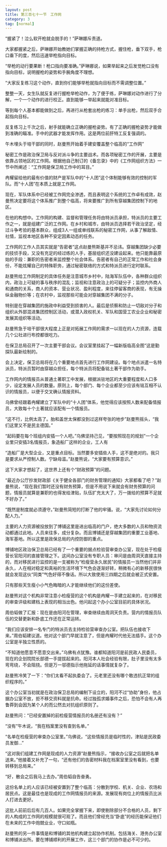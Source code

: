 ```yaml
---
layout: post
title: 第三百七十一节　工作网
category: 3
tag: [normal]
---
```


“握紧了！泣么软开枪就会脱手的！”萨琳娜斥责道。

大家都握紧之后，萨琳娜开始教她们掌握正确的持枪方式，握住枪，垂下双手，枪口垂下的度，然后迅速举枪指向目标。

“举枪的动行要果断！枪口指向要准确。”萨琳娜说，如果举起来之后发觉枪口没有指向目标，说明握枪的姿势和手腕角度不理想。

“大家反复练习这个动作，直到你们能够举枪就指向目标而不需调整位置。”

整整一天，女生队就反复进行握枪举枪动作，为了便于练，萨琳娜对动作进行了分解，一个一个动作的进行校正。直到能够一举起来就能对准目标。

等到每个人基本都能做到之后，再进行从枪套出枪的练习：单手出枪，然后双手合起指向目标。

反复练习上千次之后，射手就能确立正确的握枪姿势。有了正确的握枪姿势才能做到准确的瞄准。手中的武器才能发挥作用。这是两位前肝特工反复强调的。

午木埋头于培干部的同时，赵曼熊开始着手建安覆盖整个临高的“工作网”

秘密工作是政治保卫局与反对派斗争的主要战术。而各项秘密工作的开展，主要是依靠占领地区的工作网。根据他自己制订的《备忘录》中的《工作网组织方法》一节中所阐述：“工作网是保卫局工作中的耳目。”

冉耀留给他的最有价值的财产是军队中的“十人团”这个体制能够有效的控制的军队。而“十人团”在本质上就是工作网。

现在，军队体系中已经被工作网完全渗透，而且表明这个系统的工作卓有成效，赵曼熊决定要将这个体系推广到整个临高，将来要推广到所有穿越集团控制下的地区。

在他的构想中。工作网的构建、监督和管理任务将由特派员承担，特派员的主要工作之一，就是组建广泛的工作网。在乡村和城市，由特派员选择若干政治坚定，经过斗争考验的基本群众，组成3人一组或单线联系的秘密工作网，从事了解敌情、社情，监视本地区各种不安定因素动态的任务。

工作网的工作人员其实就是“告密者”这点赵曼熊斯基并不忌讳。穿越集团缺少必要的技侦手段，又没有充足的经过练的人手，基层组织还没建设起来。他只能靠最原始的手段：兼职的告密者来监控整个社会体系。告密者有自己的正常工作和社会身份，不能炫耀自己的特殊职务，通过秘密联络的方式和特派员进行定时联系。

赵曼熊给工作网制定的具体任务是注意城市乡村中，陆海军队伍中，各种群众组织内，政治上可疑的事与秩序的混乱；监视和注意政治上的可疑分子；监控内外商人和通商的关系，商人的资本、营业状况、盈利程度，来往停留客商的表现，有无操纵金融物价等；在农村中，监视那些可能会对穿越集团不满的分子。

特别是在穿越集团的施政中利益受到损害的人。最后是侦察和防止一切敌对分子和组织从外部混进集团控制区活动，或潜入政权机关、军队和国营工农业企业和秘密发展其组织等活动。

赵曼熊急于培干部很大程度上正是对拓展工作网的需求一以现在的人力资源，连载几个公社进行布控都很吃力。

在保卫总局召开了一次主要干部会议。会议室里挂起了一幅新版临高全图“这是勤探队最新绘制的。

会上决定，保卫总局将在几个重要地点首先进行工作网建设。每个地点派遣一名特派员，特派员暂时由穿越众担任，每个特派员将配备铭土著干部作为助手。

工作网内的情报员从普通土著职工中发展，根据派驻地区的大重要程度和人口多少，设定发展人员的数量。原则上，每个部门、每个企业都至少应该有铭互相不认识的情报员，以便于交叉确认情报资料。

乌佛曾经跟着冉耀建立了军队中的“十人团”体系，他觉得应该按照人数来配备情报员，大致每十个土著就应该配有一个情报员。

“这不行，比例太高了。胎和盖世太保都没到过这样夸张的地步”赵曼熊摇头，“我们这里又不是民主德国。”

“起码要在每个班组内安插一个人吧。”乌佛坚持己见，“要按照现在的规划”一个企业里只安插3名情报员，象造船厂这样的企业，工人有

“造船厂是大型企业，又是重点目标。当然要多安插些人手，这不是绝对的。我只是要求从严控制人数。宁缺母滥。”赵曼熊说，“大家要有预算意识。”

这下大家才想起了，这世界上还有个“财政预算”的问题。

“最近办公厅抄发财政部《关于健全各部门的财务管理的通知》大家都看了吧？”赵曼熊说，“现在我们暂时还没有财务预算，但是不用说下来就会有财务预算的问题，情报员就算是兼职的也得发给津贴，队伍扩充太大了，万一拨给的预算不足就不好办了。”

“既然是制度就必须遵守。”赵曼熊简短的打断了他的牢骚。说，“大家先讨论如何分配人力。”

主要的人力资源被投放到了博铺这里是进出临高的门户，绝大多数的人员和物资流动都通过此地。人员来往多，成分复杂。而且博铺还是穿越集团的重要工业基地、海军基地。所以这里是政保总局的内控防御的重点。

博铺地区政治保卫总局已经有了一个重要的据点检验营审查办公室，现在处于检瘦营长官阳河的直接管理之下。这间办公室没有专职人员：审问是由周洞天直接主持的，而对移民进行监控的是一支被称为“检瘦营永久居民”的情报员一当然他们并非永久，人在相对稳定和真裕的生活环境下气色会逐渐好转，稍微有心的新移民很快就会发现这伙“同类”气色好得不像话。所以大致使用三四期之后就会被正式安置。

只有那些天生瘦小小气色晦暗的人才能继续他们的这份差使。

赵曼熊对这个机构非常注意小检瘦营的这个机构是冉耀一手建立起来的，在对移民的审查评级和建档上表现的相当出色。他问起这个办小公室目前的具体状况。

周伯韬做了汇报：现在是由阳河在管理，审查继续由周洞天负责。营内的情报员队伍的交替更新和卧底工作还在正常运转。

“我们应该安排一名专门的特派员去主持检验营审查办公室。把队伍也接收下来。”周伯韬建议道。他对这个部门早就注意了，但是冉耀时代他无法插手。这个办公室是半独立性质的。

“不知道他愿意不愿意交出来。”乌佛有点犹豫。谁都知道阳河是前民政人民委员，现在的企划院院长部德一手提拔起来的。阳河本人社会经验有限，肚子里没有太多弯弯绕，不会阻挠。但是万一邬德指示他拖延的话事情就复杂了。

赵曼熊冷笑了一下：“你们太看不起执委会了。元老里还没有哪个敢违抗正常的组织程序的。”

这个办公室当初就是在政治保卫总局的编制下设立的，阳河不过“协助”身份，他占据办公室不放，拒不移交资料就是抗命。经过独孤求婚事件之后，恐怕不会有人再鲁莽到会因为某个人的而公然去对抗组织原则了。

赵曼熊问：“已经安置掉的前检瘦营情报员的名册还有没有？”

“没有”午木说，“我在档案里没有查到名单。”

“名单在检瘦营的审查办公室里。”乌佛说，“这些情报员是临时性的，津贴是民政委员发御…”

“这对我们组建工作网是现成的人力资源”赵曼熊指示，“接收办公室之后就把名单送来。”他接着又补充了一句，“还有他们的告密材料我在档案室里没有看到，也要转移到总局来。”

“好，散会之后我马上去办。”周伯韬自告奋勇。

这份名单上的人应该已经被安置到了整个临高：分散到学校、机关、企业、农场和居民点。这是最佳也是现成的工作网情报员的来源。发展现有岗位上的情报员比派人打进去更好。

这批人前前后后有几百人。如果完全掌握下来，即使剔除部分不合格的人员，剩下的人构成的工作网的规模就很可观了。而且他们曾经充当“卧底”的经历能保证他们在未来的工作中炮兢业业，守口如瓶。

赵曼熊的另一件事情是和博铺的其他机构建立起协作机制。包括海关、港务办公室和博铺派出所。要在博铺顺利的开展工作，这三个部门的协作是必不可少的。